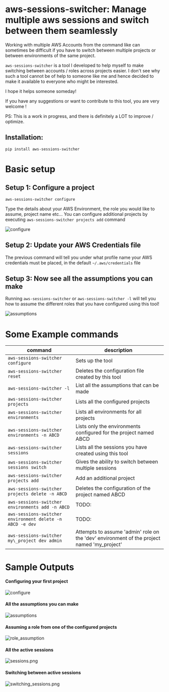 aws-sessions-switcher: Manage multiple aws sessions and switch between them seamlessly
======================================================================================

Working with multiple AWS Accounts from the command like can sometimes be difficult if you have to switch between
multiple projects or between environments of the same project.

`aws-sessions-switcher` is a tool I developed to help myself to make switching between accounts / roles across projects easier.
I don't see why such a tool cannot be of help to someone like me and hence decided to make it available to everyone who
might be interested.

I hope it helps someone someday!

If you have any suggestions or want to contribute to this tool, you are very welcome ! 

PS: This is a work in progress, and there is definitely a LOT to improve / optimize.

Installation:
-------------
```shell script
pip install aws-sessions-switcher
```

Basic setup
===========

Setup 1: Configure a project 
-----------------------------
```shell script
aws-sessions-switcher configure
```
Type the details about your AWS Environment, the role you would like to assume, project name etc...
You can configure additional projects by executing `aws-sessions-switcher projects add` command

![configure](https://github.com/balan-jayavictor/aws-sessions-switcher/blob/master/info/configure.png?raw=true "Configuring your first project")


Setup 2: Update your AWS Credentials file 
------------------------------------------
The previous command will tell you under what profile name your AWS credentials must be placed, in the default `~/.aws/credentials` file 


Setup 3: Now see all the assumptions you can make
-------------------------------------------------
Running `aws-sessions-switcher` or `aws-sessions-switcher -l` will tell you how to assume the different roles that you have configured using this tool!

![assumptions](https://github.com/balan-jayavictor/aws-sessions-switcher/blob/master/info/assumptions.png?raw=true "All the assumptions you can make")

Some Example commands
=====================

| command                             | description                                                                                 |
|-------------------------------------|---------------------------------------------------------------------------------------------|
| `aws-sessions-switcher configure`                           | Sets up the tool                                                                            |
| `aws-sessions-switcher reset`                               | Deletes the configuration file created by this tool                                          |
| `aws-sessions-switcher -l`                                  | List all the assumptions that can be made                                                   |
| `aws-sessions-switcher projects`                            | Lists all the configured projects                                                           |
| `aws-sessions-switcher environments`                        | Lists all environments for all projects                                                     |
| `aws-sessions-switcher environments -n ABCD`                | Lists only the environments configured for the project named ABCD                           |
| `aws-sessions-switcher sessions`                            | Lists all the sessions you have created using this tool                                     |
| `aws-sessions-switcher sessions switch`                     | Gives the ability to switch between multiple sessions                                       |
| `aws-sessions-switcher projects add`                        | Add an additional project                                                                   |
| `aws-sessions-switcher projects delete -n ABCD`             | Deletes the configuration of the project named ABCD                                         |
| `aws-sessions-switcher environments add -n ABCD`            | TODO:                                                                                       |
| `aws-sessions-switcher environment delete -n ABCD -e dev`   | TODO:                                                                                       |
| `aws-sessions-switcher my\_project dev admin`               | Attempts to assume 'admin' role on the 'dev' environment of the project named 'my\_project' |


Sample Outputs
==============
#### Configuring your first project
![configure](https://github.com/balan-jayavictor/aws-sessions-switcher/blob/master/info/configure.png?raw=true "Configuring your first project")

#### All the assumptions you can make
![assumptions](https://github.com/balan-jayavictor/aws-sessions-switcher/blob/master/info/assumptions.png?raw=true "All the assumptions you can make")

#### Assuming a role from one of the configured projects
![role_assumption](https://github.com/balan-jayavictor/aws-sessions-switcher/blob/master/info/role_assumption.png?raw=true "")

#### All the active sessions
![sessions.png](https://github.com/balan-jayavictor/aws-sessions-switcher/blob/master/info/sessions.png?raw=true "All the active sessions")

#### Switching between active sessions
![switching_sessions.png](https://github.com/balan-jayavictor/aws-sessions-switcher/blob/master/info/sessions_switch.png?raw=true "Switching between active sessions")
